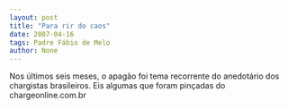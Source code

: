 ```yaml
---
layout: post
title: "Para rir do caos"
date: 2007-04-16
tags: Padre Fábio de Melo
author: None
---
```

Nos últimos seis meses, o apagão foi tema recorrente do anedotário dos chargistas brasileiros. Eis algumas que foram pinçadas do chargeonline.com.br 